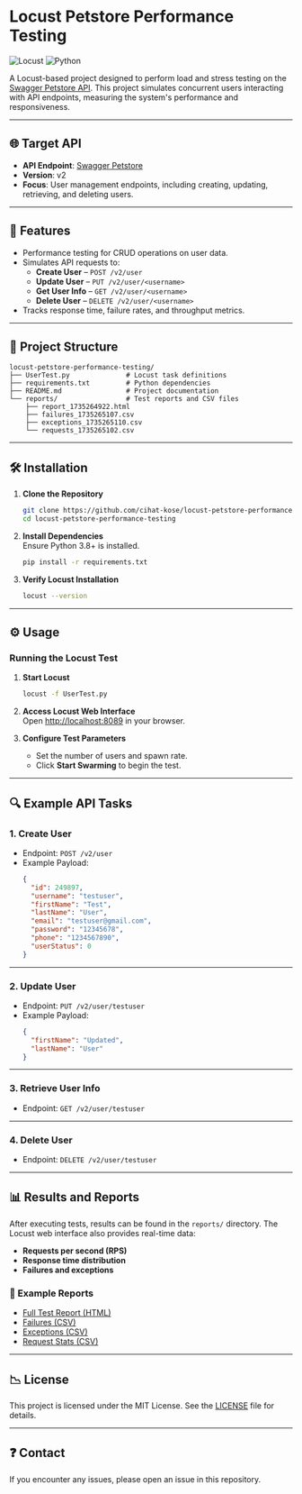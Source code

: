 # Locust Petstore Performance Testing

![Locust](https://img.shields.io/badge/Locust-Performance_Testing-2D6DB5?style=for-the-badge)
![Python](https://img.shields.io/badge/Python-3776AB?style=for-the-badge&logo=python&logoColor=white)

A Locust-based project designed to perform load and stress testing on the [Swagger Petstore API](https://petstore.swagger.io). This project simulates concurrent users interacting with API endpoints, measuring the system's performance and responsiveness.

---

## 🌐 Target API

- **API Endpoint**: [Swagger Petstore](https://petstore.swagger.io)
- **Version**: v2  
- **Focus**: User management endpoints, including creating, updating, retrieving, and deleting users.

---

## 🚀 Features

- Performance testing for CRUD operations on user data.
- Simulates API requests to:
  - **Create User** – `POST /v2/user`
  - **Update User** – `PUT /v2/user/<username>`
  - **Get User Info** – `GET /v2/user/<username>`
  - **Delete User** – `DELETE /v2/user/<username>`
- Tracks response time, failure rates, and throughput metrics.

---

## 💂️ Project Structure

```
locust-petstore-performance-testing/
├── UserTest.py              # Locust task definitions
├── requirements.txt         # Python dependencies
├── README.md                # Project documentation
└── reports/                 # Test reports and CSV files
    ├── report_1735264922.html
    ├── failures_1735265107.csv
    ├── exceptions_1735265110.csv
    └── requests_1735265102.csv
```

---

## 🛠️ Installation

1. **Clone the Repository**  
   ```bash
   git clone https://github.com/cihat-kose/locust-petstore-performance-testing.git
   cd locust-petstore-performance-testing
   ```

2. **Install Dependencies**  
   Ensure Python 3.8+ is installed.  
   ```bash
   pip install -r requirements.txt
   ```

3. **Verify Locust Installation**  
   ```bash
   locust --version
   ```

---

## ⚙️ Usage

### Running the Locust Test

1. **Start Locust**  
   ```bash
   locust -f UserTest.py
   ```

2. **Access Locust Web Interface**  
   Open [http://localhost:8089](http://localhost:8089) in your browser.

3. **Configure Test Parameters**  
   - Set the number of users and spawn rate.  
   - Click **Start Swarming** to begin the test.

---

## 🔍 Example API Tasks

### 1. **Create User**

- Endpoint: `POST /v2/user`  
- Example Payload:  
   ```json
   {
     "id": 249897,
     "username": "testuser",
     "firstName": "Test",
     "lastName": "User",
     "email": "testuser@gmail.com",
     "password": "12345678",
     "phone": "1234567890",
     "userStatus": 0
   }
   ```

---

### 2. **Update User**

- Endpoint: `PUT /v2/user/testuser`  
- Example Payload:  
   ```json
   {
     "firstName": "Updated",
     "lastName": "User"
   }
   ```

---

### 3. **Retrieve User Info**

- Endpoint: `GET /v2/user/testuser`

---

### 4. **Delete User**

- Endpoint: `DELETE /v2/user/testuser`

---

## 📊 Results and Reports

After executing tests, results can be found in the `reports/` directory. The Locust web interface also provides real-time data:  
- **Requests per second (RPS)**  
- **Response time distribution**  
- **Failures and exceptions**  

### 📂 Example Reports

- [Full Test Report (HTML)](./reports/report_1735264922.html)  
- [Failures (CSV)](./reports/failures_1735265107.csv)  
- [Exceptions (CSV)](./reports/exceptions_1735265110.csv)  
- [Request Stats (CSV)](./reports/requests_1735265102.csv)  

---

## 📉 License

This project is licensed under the MIT License. See the [LICENSE](LICENSE) file for details.

---

## ❓ Contact

If you encounter any issues, please open an issue in this repository.

